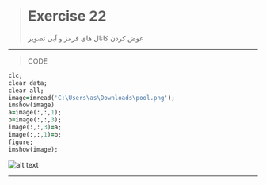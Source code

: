 
> # Exercise 22
> عوض کردن کانال های قرمز و آبی تصویر
***
>CODE


```ruby 
clc;
clear data;
clear all;
image=imread('C:\Users\as\Downloads\pool.png');
imshow(image)
a=image(:,:,1);
b=image(:,:,3);
image(:,:,3)=a;
image(:,:,1)=b;
figure;
imshow(image);
```

![alt text](https://github.com/semnan-university-ai/image-processing-class/blob/2687c7cd96689152e04a67441b485851d3ee9add/excersiecs/alirezachaji/11/Exce11.1.png)
***

